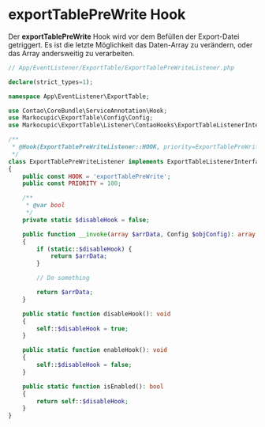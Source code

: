 # exportTablePreWrite Hook
Der **exportTablePreWrite** Hook wird vor dem Befüllen der Export-Datei getriggert.
Es ist die letzte Möglichkeit das Daten-Array zu verändern, oder das Array andersweitig zu verarbeiten.

```php
// App/EventListener/ExportTable/ExportTablePreWriteListener.php

declare(strict_types=1);

namespace App\EventListener\ExportTable;

use Contao\CoreBundle\ServiceAnnotation\Hook;
use Markocupic\ExportTable\Config\Config;
use Markocupic\ExportTable\Listener\ContaoHooks\ExportTableListenerInterface;

/**
 * @Hook(ExportTablePreWriteListener::HOOK, priority=ExportTablePreWriteListener::PRIORITY)
 */
class ExportTablePreWriteListener implements ExportTableListenerInterface
{
    public const HOOK = 'exportTablePreWrite';
    public const PRIORITY = 100;

    /**
     * @var bool
     */
    private static $disableHook = false;

    public function __invoke(array $arrData, Config $objConfig): array
    {
        if (static::$disableHook) {
            return $arrData;
        }

        // Do something

        return $arrData;
    }

    public static function disableHook(): void
    {
        self::$disableHook = true;
    }

    public static function enableHook(): void
    {
        self::$disableHook = false;
    }

    public static function isEnabled(): bool
    {
        return self::$disableHook;
    }
}
```
